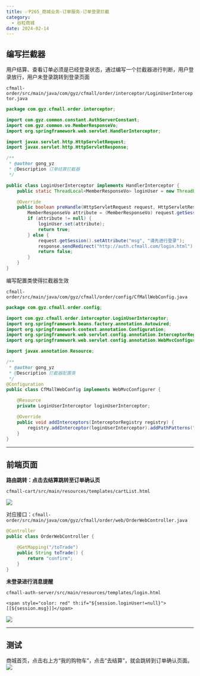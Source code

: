 ```yaml
---
title: ✅P265_商城业务-订单服务-订单登录拦截
category:
  - 谷粒商城
date: 2024-02-14
---
```


<!-- more -->

## 编写拦截器

用户结算、查看订单必须是已经登录状态，通过编写一个拦截器进行判断，用户登录放行，用户未登录跳转到登录页面

`cfmall-order/src/main/java/com/gyz/cfmall/order/interceptor/LoginUserInterceptor.java`

```java
package com.gyz.cfmall.order.interceptor;

import com.gyz.common.constant.AuthServerConstant;
import com.gyz.common.vo.MemberResponseVo;
import org.springframework.web.servlet.HandlerInterceptor;

import javax.servlet.http.HttpServletRequest;
import javax.servlet.http.HttpServletResponse;

/**
 * @author gong_yz
 * @Description 订单结算拦截器
 */

public class LoginUserInterceptor implements HandlerInterceptor {
    public static ThreadLocal<MemberResponseVo> loginUser = new ThreadLocal<>();

    @Override
    public boolean preHandle(HttpServletRequest request, HttpServletResponse response, Object handler) throws Exception {
        MemberResponseVo attribute = (MemberResponseVo) request.getSession().getAttribute(AuthServerConstant.LOGIN_USER);
        if (attribute != null) {
            loginUser.set(attribute);
            return true;
        } else {
            request.getSession().setAttribute("msg", "请先进行登录");
            response.sendRedirect("http://auth.cfmall.com/login.html");
            return false;
        }
    }
}
```

编写配置类使得拦截器生效

`cfmall-order/src/main/java/com/gyz/cfmall/order/config/CfMallWebConfig.java`

```java
package com.gyz.cfmall.order.config;

import com.gyz.cfmall.order.interceptor.LoginUserInterceptor;
import org.springframework.beans.factory.annotation.Autowired;
import org.springframework.context.annotation.Configuration;
import org.springframework.web.servlet.config.annotation.InterceptorRegistry;
import org.springframework.web.servlet.config.annotation.WebMvcConfigurer;

import javax.annotation.Resource;

/**
 * @author gong_yz
 * @Description 拦截器配置类
 */
@Configuration
public class CfMallWebConfig implements WebMvcConfigurer {

    @Resource
    private LoginUserInterceptor loginUserInterceptor;

    @Override
    public void addInterceptors(InterceptorRegistry registry) {
        registry.addInterceptor(loginUserInterceptor).addPathPatterns("/**");
    }
}
```

---

## 前端页面

**路由跳转：点击去结算跳转至订单确认页**

`cfmall-cart/src/main/resources/templates/cartList.html`

![](https://cfmall-hello.oss-cn-beijing.aliyuncs.com/img/202401/723a67cda23fda358a0dc7f51b2eaacf.png#id=dIPfO&originHeight=205&originWidth=698&originalType=binary&ratio=1&rotation=0&showTitle=false&status=done&style=none&title=)

对应接口：`cfmall-order/src/main/java/com/gyz/cfmall/order/web/OrderWebController.java`

```java
@Controller
public class OrderWebController {

    @GetMapping("/toTrade")
    public String toTrade() {
        return "confirm";
    }
}
```

**未登录进行消息提醒**

`cfmall-auth-server/src/main/resources/templates/login.html`

```
<span style="color: red" th:if="${session.loginUser!=null}">[[${session.msg}]]</span>
```

![](https://cfmall-hello.oss-cn-beijing.aliyuncs.com/img/202401/f7754e385259b716a6f6a3b2575f9492.png#id=x294I&originHeight=238&originWidth=1013&originalType=binary&ratio=1&rotation=0&showTitle=false&status=done&style=none&title=)

---

## 测试
商城首页，点击右上方“我的购物车”，点击“去结算”，就会跳转到订单确认页面。
![](https://cfmall-hello.oss-cn-beijing.aliyuncs.com/img/202401/25dd82c3c70bf34d62f28f36c54315ea.gif#id=meIh0&originHeight=245&originWidth=720&originalType=binary&ratio=1&rotation=0&showTitle=false&status=done&style=none&title=)
